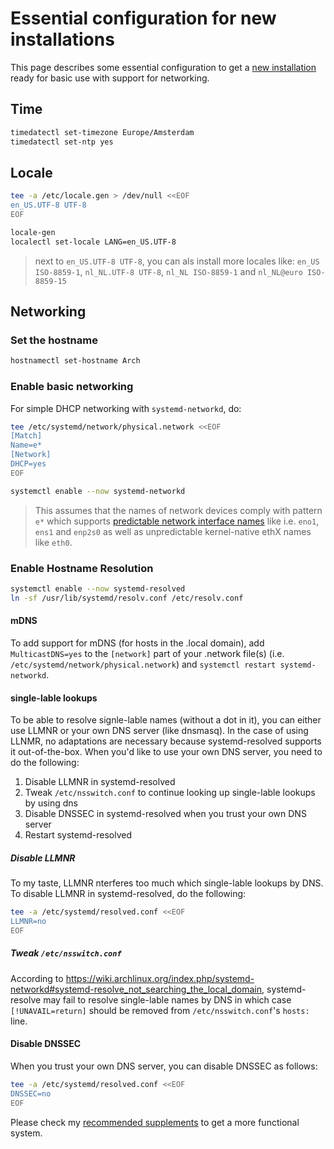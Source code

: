# Essential configuration for new installations

This page describes some essential configuration to get a [new installation] ready for basic use with support for networking.

## Time

```bash
timedatectl set-timezone Europe/Amsterdam
timedatectl set-ntp yes
```

## Locale

```bash
tee -a /etc/locale.gen > /dev/null <<EOF
en_US.UTF-8 UTF-8
EOF

locale-gen
localectl set-locale LANG=en_US.UTF-8
```

> next to `en_US.UTF-8 UTF-8`, you can als install more locales like: `en_US ISO-8859-1`, `nl_NL.UTF-8 UTF-8`, `nl_NL ISO-8859-1` and `nl_NL@euro ISO-8859-15`

## Networking

### Set the hostname

```bash
hostnamectl set-hostname Arch
```

### Enable basic networking

For simple DHCP networking with `systemd-networkd`, do:

```bash
tee /etc/systemd/network/physical.network <<EOF
[Match]
Name=e*
[Network]
DHCP=yes
EOF

systemctl enable --now systemd-networkd
```

> This assumes that the names of network devices comply with pattern `e*` which supports [predictable network interface names] like i.e. `eno1`, `ens1` and `enp2s0` as well as unpredictable kernel-native ethX names like `eth0`.

### Enable Hostname Resolution

```bash
systemctl enable --now systemd-resolved
ln -sf /usr/lib/systemd/resolv.conf /etc/resolv.conf
```

#### mDNS

To add support for mDNS (for hosts in the .local domain), add `MulticastDNS=yes` to the `[network]` part of your .network file(s) (i.e. `/etc/systemd/network/physical.network`) and `systemctl restart systemd-networkd`.

#### single-lable lookups

To be able to resolve signle-lable names (without a dot in it), you can either use LLMNR or your own DNS server (like dnsmasq).
In the case of using LLNMR, no adaptations are necessary because systemd-resolved supports it out-of-the-box.
When you'd like to use your own DNS server, you need to do the following:

1. Disable LLMNR in systemd-resolved
1. Tweak `/etc/nsswitch.conf` to continue looking up single-lable lookups by using dns
1. Disable DNSSEC in systemd-resolved when you trust your own DNS server
1. Restart systemd-resolved

##### Disable LLMNR

To my taste, LLMNR nterferes too much which single-lable lookups by DNS. To disable LLMNR in systemd-resolved, do the following:

```bash
tee -a /etc/systemd/resolved.conf <<EOF
LLMNR=no
EOF
```

##### Tweak `/etc/nsswitch.conf`

According to <https://wiki.archlinux.org/index.php/systemd-networkd#systemd-resolve_not_searching_the_local_domain,> systemd-resolve may fail to resolve single-lable names by DNS in which case `[!UNAVAIL=return]` should be removed from `/etc/nsswitch.conf`'s `hosts:` line.

#### Disable DNSSEC

When you trust your own DNS server, you can disable DNSSEC as follows:

```bash
tee -a /etc/systemd/resolved.conf <<EOF
DNSSEC=no
EOF
```

Please check my [recommended supplements] to get a more functional system.

[new installation]: ../README.md
[predictable network interface names]: https://www.freedesktop.org/wiki/Software/systemd/PredictableNetworkInterfaceNames/
[recommended supplements]: recommended-installation.md
